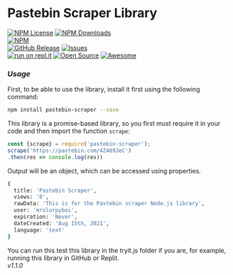 # Pastebin Scraper Library #

[![NPM License](https://img.shields.io/npm/l/all-contributors.svg?style=flat)](https://github.com/exoticchild-alt/pastebin-scraper/blob/master/LICENSE)
[![NPM Downloads](https://img.shields.io/npm/dt/pastebin-scraper.svg?style=flat)]()   
[![NPM](https://nodei.co/npm/pastebin-scraper.png?downloads=true)](https://www.npmjs.com/pastebin-scraper)
<br>
[![GitHub Release](https://img.shields.io/github/release/exoticchild-alt/pastebin-scraper.svg?style=flat)]()
[![Issues](https://img.shields.io/github/issues-raw/exoticchild-alt/pastebin-scraper.svg?maxAge=25000)](https://github.com/exoticchild-alt/pastebin-scraper/issues)  
[![run on repl.it](https://repl.it/badge/github/exoticchild-alt/pastebin-scraper)](https://repl.it/github/exoticchild-alt/pastebin-scraper)
[![Open Source](https://badges.frapsoft.com/os/v1/open-source.svg?v=103)](https://opensource.org/)
[![Awesome](https://cdn.rawgit.com/sindresorhus/awesome/d7305f38d29fed78fa85652e3a63e154dd8e8829/media/badge.svg)](https://github.com/sindresorhus/awesome)

### *Usage* ###
First, to be able to use the library, install it first using the following command:
```bash
npm install pastebin-scraper --save
```

This library is a promise-based library, so you first must require it in your code and then import the function `scrape`:
```javascript
const {scrape} = require('pastebin-scraper');
scrape('https://pastebin.com/4Z489JeC')
.then(res => console.log(res))
```

Output will be an object, which can be accessed using properties.
```bash
{
  title: 'Pastebin Scraper',
  views: '8',
  rawData: 'This is for the Pastebin scraper Node.js library',
  user: 'mrslurpyboi',
  expiration: 'Never',
  dateCreated: 'Aug 15th, 2021',
  language: 'text'
}
```

You can run this test this library in the tryit.js folder if you are, for example, running this library in GitHub or Replit.
<br>
*v1.1.0*
